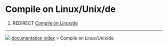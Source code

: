 # Compile on Linux/Unix/de
1.  REDIRECT [Compile on Linux/de](Compile_on_Linux/de.md)



---
![](images/Right_arrow.png) [documentation index](../README.md) > Compile on Linux/Unix/de
